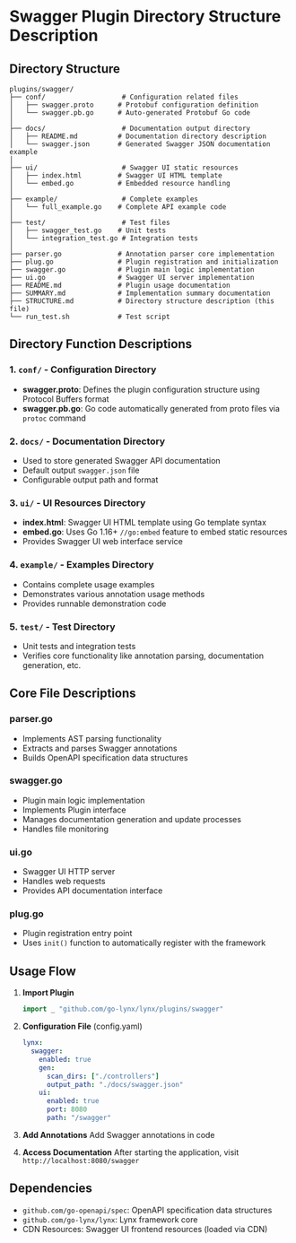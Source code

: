# Swagger Plugin Directory Structure Description

## Directory Structure
```
plugins/swagger/
├── conf/                   # Configuration related files
│   ├── swagger.proto      # Protobuf configuration definition
│   └── swagger.pb.go      # Auto-generated Protobuf Go code
│
├── docs/                   # Documentation output directory
│   ├── README.md          # Documentation directory description
│   └── swagger.json       # Generated Swagger JSON documentation example
│
├── ui/                     # Swagger UI static resources
│   ├── index.html         # Swagger UI HTML template
│   └── embed.go           # Embedded resource handling
│
├── example/                # Complete examples
│   └── full_example.go    # Complete API example code
│
├── test/                   # Test files
│   ├── swagger_test.go    # Unit tests
│   └── integration_test.go # Integration tests
│
├── parser.go              # Annotation parser core implementation
├── plug.go                # Plugin registration and initialization
├── swagger.go             # Plugin main logic implementation
├── ui.go                  # Swagger UI server implementation
├── README.md              # Plugin usage documentation
├── SUMMARY.md             # Implementation summary documentation
├── STRUCTURE.md           # Directory structure description (this file)
└── run_test.sh            # Test script
```

## Directory Function Descriptions

### 1. `conf/` - Configuration Directory
- **swagger.proto**: Defines the plugin configuration structure using Protocol Buffers format
- **swagger.pb.go**: Go code automatically generated from proto files via `protoc` command

### 2. `docs/` - Documentation Directory
- Used to store generated Swagger API documentation
- Default output `swagger.json` file
- Configurable output path and format

### 3. `ui/` - UI Resources Directory
- **index.html**: Swagger UI HTML template using Go template syntax
- **embed.go**: Uses Go 1.16+ `//go:embed` feature to embed static resources
- Provides Swagger UI web interface service

### 4. `example/` - Examples Directory
- Contains complete usage examples
- Demonstrates various annotation usage methods
- Provides runnable demonstration code

### 5. `test/` - Test Directory
- Unit tests and integration tests
- Verifies core functionality like annotation parsing, documentation generation, etc.

## Core File Descriptions

### parser.go
- Implements AST parsing functionality
- Extracts and parses Swagger annotations
- Builds OpenAPI specification data structures

### swagger.go
- Plugin main logic implementation
- Implements Plugin interface
- Manages documentation generation and update processes
- Handles file monitoring

### ui.go
- Swagger UI HTTP server
- Handles web requests
- Provides API documentation interface

### plug.go
- Plugin registration entry point
- Uses `init()` function to automatically register with the framework

## Usage Flow

1. **Import Plugin**
   ```go
   import _ "github.com/go-lynx/lynx/plugins/swagger"
   ```

2. **Configuration File** (config.yaml)
   ```yaml
   lynx:
     swagger:
       enabled: true
       gen:
         scan_dirs: ["./controllers"]
         output_path: "./docs/swagger.json"
       ui:
         enabled: true
         port: 8080
         path: "/swagger"
   ```

3. **Add Annotations**
   Add Swagger annotations in code

4. **Access Documentation**
   After starting the application, visit `http://localhost:8080/swagger`

## Dependencies

- `github.com/go-openapi/spec`: OpenAPI specification data structures
- `github.com/go-lynx/lynx`: Lynx framework core
- CDN Resources: Swagger UI frontend resources (loaded via CDN)

